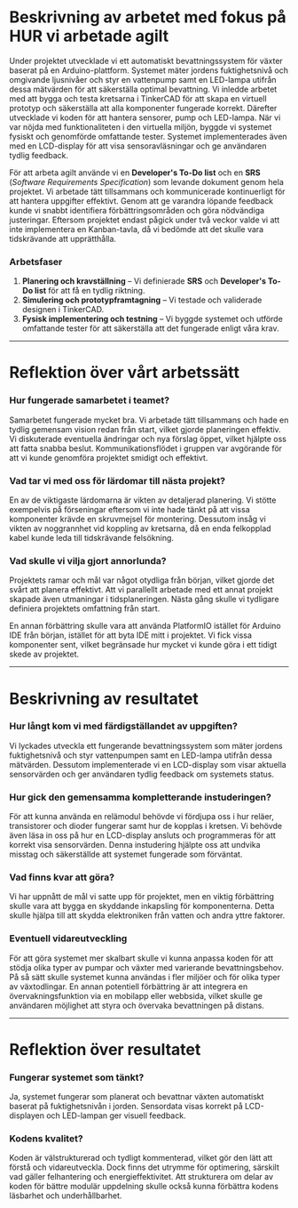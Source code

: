 # **Beskrivning av arbetet med fokus på HUR vi arbetade agilt**  

Under projektet utvecklade vi ett automatiskt bevattningssystem för växter baserat på en Arduino-plattform. Systemet mäter jordens fuktighetsnivå och omgivande ljusnivåer och styr en vattenpump samt en LED-lampa utifrån dessa mätvärden för att säkerställa optimal bevattning. Vi inledde arbetet med att bygga och testa kretsarna i TinkerCAD för att skapa en virtuell prototyp och säkerställa att alla komponenter fungerade korrekt. Därefter utvecklade vi koden för att hantera sensorer, pump och LED-lampa. När vi var nöjda med funktionaliteten i den virtuella miljön, byggde vi systemet fysiskt och genomförde omfattande tester. Systemet implementerades även med en LCD-display för att visa sensoravläsningar och ge användaren tydlig feedback.  

För att arbeta agilt använde vi en **Developer's To-Do list** och en **SRS** (*Software Requirements Specification*) som levande dokument genom hela projektet. Vi arbetade tätt tillsammans och kommunicerade kontinuerligt för att hantera uppgifter effektivt. Genom att ge varandra löpande feedback kunde vi snabbt identifiera förbättringsområden och göra nödvändiga justeringar. Eftersom projektet endast pågick under två veckor valde vi att inte implementera en Kanban-tavla, då vi bedömde att det skulle vara tidskrävande att upprätthålla.  

### **Arbetsfaser**  
1. **Planering och kravställning** – Vi definierade **SRS** och **Developer's To-Do list** för att få en tydlig riktning.  
2. **Simulering och prototypframtagning** – Vi testade och validerade designen i TinkerCAD.  
3. **Fysisk implementering och testning** – Vi byggde systemet och utförde omfattande tester för att säkerställa att det fungerade enligt våra krav.  

---

# **Reflektion över vårt arbetssätt**  

### **Hur fungerade samarbetet i teamet?**  
Samarbetet fungerade mycket bra. Vi arbetade tätt tillsammans och hade en tydlig gemensam vision redan från start, vilket gjorde planeringen effektiv. Vi diskuterade eventuella ändringar och nya förslag öppet, vilket hjälpte oss att fatta snabba beslut. Kommunikationsflödet i gruppen var avgörande för att vi kunde genomföra projektet smidigt och effektivt.  

### **Vad tar vi med oss för lärdomar till nästa projekt?**  
En av de viktigaste lärdomarna är vikten av detaljerad planering. Vi stötte exempelvis på förseningar eftersom vi inte hade tänkt på att vissa komponenter krävde en skruvmejsel för montering. Dessutom insåg vi vikten av noggrannhet vid koppling av kretsarna, då en enda felkopplad kabel kunde leda till tidskrävande felsökning.  

### **Vad skulle vi vilja gjort annorlunda?**  
Projektets ramar och mål var något otydliga från början, vilket gjorde det svårt att planera effektivt. Att vi parallellt arbetade med ett annat projekt skapade även utmaningar i tidsplaneringen. Nästa gång skulle vi tydligare definiera projektets omfattning från start.  

En annan förbättring skulle vara att använda PlatformIO istället för Arduino IDE från början, istället för att byta IDE mitt i projektet. Vi fick vissa komponenter sent, vilket begränsade hur mycket vi kunde göra i ett tidigt skede av projektet.  

---

# **Beskrivning av resultatet**  

### **Hur långt kom vi med färdigställandet av uppgiften?**  
Vi lyckades utveckla ett fungerande bevattningssystem som mäter jordens fuktighetsnivå och styr vattenpumpen samt en LED-lampa utifrån dessa mätvärden. Dessutom implementerade vi en LCD-display som visar aktuella sensorvärden och ger användaren tydlig feedback om systemets status.  

### **Hur gick den gemensamma kompletterande instuderingen?**  
För att kunna använda en relämodul behövde vi fördjupa oss i hur reläer, transistorer och dioder fungerar samt hur de kopplas i kretsen. Vi behövde även läsa in oss på hur en LCD-display ansluts och programmeras för att korrekt visa sensorvärden. Denna instudering hjälpte oss att undvika misstag och säkerställde att systemet fungerade som förväntat.  

### **Vad finns kvar att göra?**  
Vi har uppnått de mål vi satte upp för projektet, men en viktig förbättring skulle vara att bygga en skyddande inkapsling för komponenterna. Detta skulle hjälpa till att skydda elektroniken från vatten och andra yttre faktorer.  

### **Eventuell vidareutveckling**  
För att göra systemet mer skalbart skulle vi kunna anpassa koden för att stödja olika typer av pumpar och växter med varierande bevattningsbehov. På så sätt skulle systemet kunna användas i fler miljöer och för olika typer av växtodlingar. En annan potentiell förbättring är att integrera en övervakningsfunktion via en mobilapp eller webbsida, vilket skulle ge användaren möjlighet att styra och övervaka bevattningen på distans.  

---

# **Reflektion över resultatet**  

### **Fungerar systemet som tänkt?**  
Ja, systemet fungerar som planerat och bevattnar växten automatiskt baserat på fuktighetsnivån i jorden. Sensordata visas korrekt på LCD-displayen och LED-lampan ger visuell feedback.  

### **Kodens kvalitet?**  
Koden är välstrukturerad och tydligt kommenterad, vilket gör den lätt att förstå och vidareutveckla. Dock finns det utrymme för optimering, särskilt vad gäller felhantering och energieffektivitet. Att strukturera om delar av koden för bättre modulär uppdelning skulle också kunna förbättra kodens läsbarhet och underhållbarhet.  
